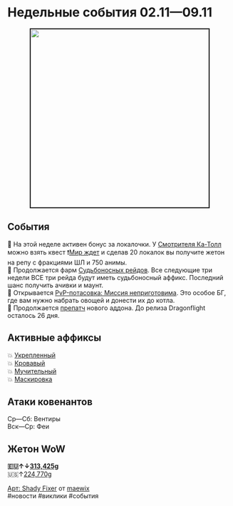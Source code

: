 # Недельные события 02.11—09.11

<p align="center">
<img src="https://raw.githubusercontent.com/MagicalCow/TrinkIT-News/main/Sources/Assets/Weeklies/Weekly-44-01.jpg?raw=true" width="400" border="2" />
</p>

## События
📅 На этой неделе активен бонус за локалочки. У [Смотрителя Ка-Толл](https://ru.wowhead.com/npc=166307) можно взять квест ❗[Мир ждет](https://ru.wowhead.com/quest=62631/) и сделав 20 локалок вы получите жетон на репу с фракциями ШЛ и 750 анимы.  
📅 Продолжается фарм [Судьбоносных рейдов](https://github.com/MagicalCow/TrinkIT-News/blob/main/Sources/News/WH328061.md#судьбоносные-рейды). Все следующие три недели ВСЕ три рейда будут иметь судьбоносный аффикс. Последний шанс получить ачивки и маунт.  
📅 Открывается [PvP-потасовка: Миссия неприготовима](https://ru.wowhead.com/event=1047/). Это особое БГ, где вам нужно набрать овощей и донести их до котла.  
📅 Продолжается [препатч](https://www.wowhead.com/guide/dragonflight-pre-patch-10-0) нового аддона. До релиза Dragonflight осталось 26 дня.  

## Активные аффиксы  
💥 <a href="https://ru.wowhead.com/affix=10">Укрепленный<a>  
💥 <a href="https://ru.wowhead.com/affix=8">Кровавый<a>  
💥 <a href="https://ru.wowhead.com/affix=12">Мучительный<a>  
💥 <a href="https://ru.wowhead.com/affix=131">Маскировка<a>  

## Атаки ковенантов
Ср—Сб: Вентиры  
Вск—Ср: Феи  

## Жетон WoW
**🇪🇺↑↓[313,425g](https://wowtokenprices.com/EU)**  
🇺🇸↑[224,770g](https://wowtokenprices.com/US)

[Арт: Shady Fixer](https://www.deviantart.com/maewix/art/Shady-Fixer-932609908) от [maewix](https://www.deviantart.com/maewix)  
#новости #виклики #события